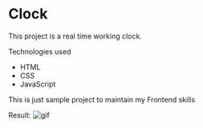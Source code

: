 # Clock

This project is a real time working clock.

Technologies used
<ul>
  <li>HTML</li>
  <li>CSS</li>
  <li>JavaScript</li>
</ul>

This is just sample project to maintain my Frontend skills

Result:
![gif](https://user-images.githubusercontent.com/80908290/172141003-baf4757a-436c-4717-9c65-2a0f94dfe7e3.gif)
